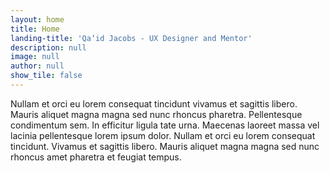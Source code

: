 ```yaml
---
layout: home
title: Home
landing-title: 'Qaʼid Jacobs - UX Designer and Mentor'
description: null
image: null
author: null
show_tile: false
---
```


Nullam et orci eu lorem consequat tincidunt vivamus et sagittis libero. Mauris aliquet magna magna sed nunc rhoncus pharetra. Pellentesque condimentum sem. In efficitur ligula tate urna. Maecenas laoreet massa vel lacinia pellentesque lorem ipsum dolor. Nullam et orci eu lorem consequat tincidunt. Vivamus et sagittis libero. Mauris aliquet magna magna sed nunc rhoncus amet pharetra et feugiat tempus.
